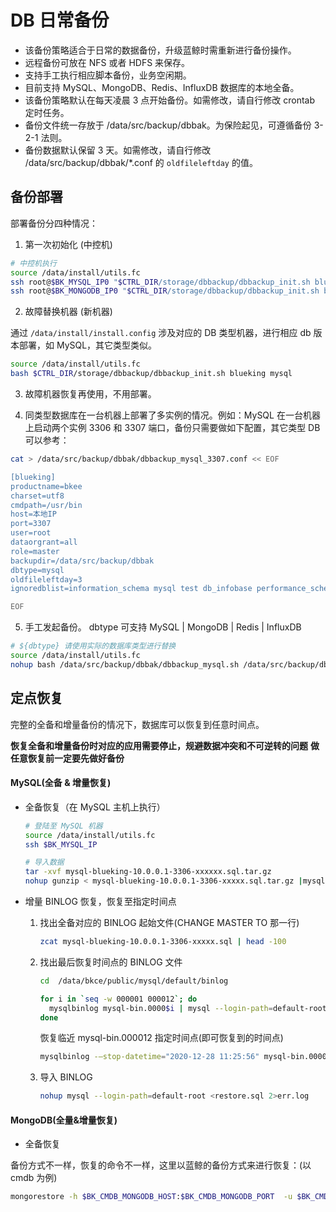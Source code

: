 # DB 日常备份

- 该备份策略适合于日常的数据备份，升级蓝鲸时需重新进行备份操作。
- 远程备份可放在 NFS 或者 HDFS 来保存。
- 支持手工执行相应脚本备份，业务空闲期。
- 目前支持 MySQL、MongoDB、Redis、InfluxDB 数据库的本地全备。
- 该备份策略默认在每天凌晨 3 点开始备份。如需修改，请自行修改 crontab 定时任务。
- 备份文件统一存放于 /data/src/backup/dbbak。为保险起见，可遵循备份 3-2-1 法则。
- 备份数据默认保留 3 天。如需修改，请自行修改 /data/src/backup/dbbak/*.conf 的 `oldfileleftday` 的值。


## 备份部署

部署备份分四种情况：

1. 第一次初始化 (中控机)

```bash
# 中控机执行
source /data/install/utils.fc
ssh root@$BK_MYSQL_IP0 "$CTRL_DIR/storage/dbbackup/dbbackup_init.sh blueking mysql"
ssh root@$BK_MONGODB_IP0 "$CTRL_DIR/storage/dbbackup/dbbackup_init.sh blueking mongodb"
```

2. 故障替换机器 (新机器)

通过 `/data/install/install.config` 涉及对应的 DB 类型机器，进行相应 db 版本部署，如 MySQL，其它类型类似。

```bash
source /data/install/utils.fc
bash $CTRL_DIR/storage/dbbackup/dbbackup_init.sh blueking mysql
```

3. 故障机器恢复再使用，不用部署。

4. 同类型数据库在一台机器上部署了多实例的情况。例如：MySQL 在一台机器上启动两个实例 3306 和 3307 端口，备份只需要做如下配置，其它类型 DB 可以参考：

```bash
cat > /data/src/backup/dbbak/dbbackup_mysql_3307.conf << EOF

[blueking]
productname=bkee
charset=utf8
cmdpath=/usr/bin
host=本地IP
port=3307
user=root
dataorgrant=all
role=master
backupdir=/data/src/backup/dbbak
dbtype=mysql
oldfileleftday=3
ignoredblist=information_schema mysql test db_infobase performance_schema sys

EOF
```

5. 手工发起备份。
dbtype 可支持 MySQL | MongoDB | Redis | InfluxDB

```bash
# ${dbtype} 请使用实际的数据库类型进行替换
source /data/install/utils.fc
nohup bash /data/src/backup/dbbak/dbbackup_mysql.sh /data/src/backup/dbbak/dbbackup_mysql.conf blueking & 
```

## 定点恢复

完整的全备和增量备份的情况下，数据库可以恢复到任意时间点。

**恢复全备和增量备份时对应的应用需要停止，规避数据冲突和不可逆转的问题**
**做任意恢复前一定要先做好备份**

#### MySQL(全备 & 增量恢复)

* 全备恢复（在 MySQL 主机上执行）

   ```bash
   # 登陆至 MySQL 机器
   source /data/install/utils.fc
   ssh $BK_MYSQL_IP

   # 导入数据
   tar -xvf mysql-blueking-10.0.0.1-3306-xxxxxx.sql.tar.gz
   nohup gunzip < mysql-blueking-10.0.0.1-3306-xxxxx.sql.tar.gz |mysql --login-path=default-root 2>err.log &
   ```

* 增量 BINLOG 恢复，恢复至指定时间点

   1. 找出全备对应的 BINLOG 起始文件(CHANGE MASTER TO 那一行)

      ```bash
      zcat mysql-blueking-10.0.0.1-3306-xxxxx.sql | head -100
      ```

   2. 找出最后恢复时间点的 BINLOG 文件

      ```bash
      cd  /data/bkce/public/mysql/default/binlog

      for i in `seq -w 000001 000012`; do
        mysqlbinlog mysql-bin.0000$i | mysql --login-path=default-root >> restore.sql
      done
      ```
      
      恢复临近 mysql-bin.000012 指定时间点(即可恢复到的时间点)

      ```bash
      mysqlbinlog -–stop-datetime="2020-12-28 11:25:56" mysql-bin.000012 |mysql --login-path=default-root >> restore.sql
      ```

   3. 导入 BINLOG

      ```bash
      nohup mysql --login-path=default-root <restore.sql 2>err.log
      ```

#### MongoDB(全量&增量恢复)

* 全备恢复

备份方式不一样，恢复的命令不一样，这里以蓝鲸的备份方式来进行恢复：(以 cmdb 为例)

```bash
mongorestore -h $BK_CMDB_MONGODB_HOST:$BK_CMDB_MONGODB_PORT  -u $BK_CMDB_MONGODB_USERNAME -p $BK_CMDB_MONGODB_PASSWORD  --dir=/data/src/backup/dbbak/mongodb_xxxxxxx/cmdb --gzip --db cmdb
```


